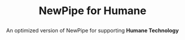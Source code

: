 # <p align=center> NewPipe for Humane </p>
<p align=center> An optimized version of NewPipe for supporting <b> Humane Technology </b></p>



  
